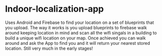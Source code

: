 # Indoor-localization-app
Uses Android and Firebase to find your location on a set of blueprints that you upload. The way it works is you upload blueprints to firebase
walk around keeping location in mind and scan all the wifi singals in a building to build a unique wifi location on your map.
Once achieved you can walk around and ask the App to find you and it will return your nearest stored location. Still very much in the early stages!
